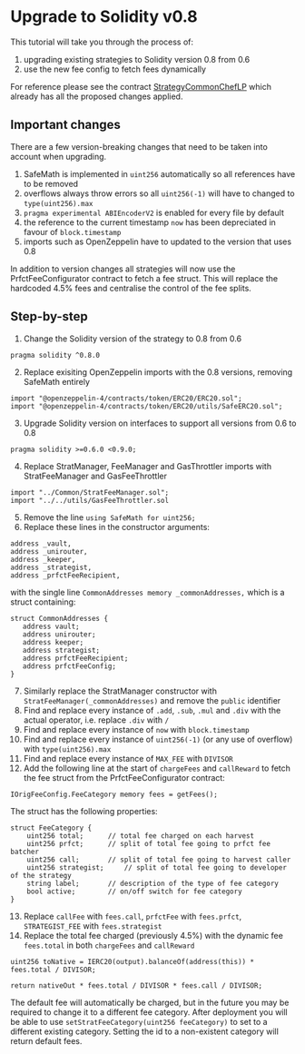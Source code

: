 # Upgrade to Solidity v0.8

This tutorial will take you through the process of:

1. upgrading existing strategies to Solidity version 0.8 from 0.6
2. use the new fee config to fetch fees dynamically

For reference please see the contract [StrategyCommonChefLP] which already has all the proposed changes applied.

## Important changes

There are a few version-breaking changes that need to be taken into account when upgrading.

1. SafeMath is implemented in `uint256` automatically so all references have to be removed 
2. overflows always throw errors so all `uint256(-1)` will have to changed to `type(uint256).max`
3. `pragma experimental ABIEncoderV2` is enabled for every file by default
4. the reference to the current timestamp `now` has been depreciated in favour of `block.timestamp`
5. imports such as OpenZeppelin have to updated to the version that uses 0.8

In addition to version changes all strategies will now use the PrfctFeeConfigurator contract to fetch a fee struct. This will replace the hardcoded 4.5% fees and centralise the control of the fee splits.

## Step-by-step

1. Change the Solidity version of the strategy to 0.8 from 0.6
```
pragma solidity ^0.8.0
```
2. Replace exisiting OpenZeppelin imports with the 0.8 versions, removing SafeMath entirely
```
import "@openzeppelin-4/contracts/token/ERC20/ERC20.sol";
import "@openzeppelin-4/contracts/token/ERC20/utils/SafeERC20.sol";
```
3. Upgrade Solidity version on interfaces to support all versions from 0.6 to 0.8
```
pragma solidity >=0.6.0 <0.9.0;
```
4. Replace StratManager, FeeManager and GasThrottler imports with StratFeeManager and GasFeeThrottler
```
import "../Common/StratFeeManager.sol";
import "../../utils/GasFeeThrottler.sol
```
5. Remove the line `using SafeMath for uint256;`
6. Replace these lines in the constructor arguments:
```
address _vault,
address _unirouter,
address _keeper,
address _strategist,
address _prfctFeeRecipient,
```
with the single line `CommonAddresses memory _commonAddresses,` which is a struct containing:
```
struct CommonAddresses {
   address vault;
   address unirouter;
   address keeper;
   address strategist;
   address prfctFeeRecipient;
   address prfctFeeConfig;
}
```
7. Similarly replace the StratManager constructor with `StratFeeManager(_commonAddresses)` and remove the `public` identifier
8. Find and replace every instance of `.add`, `.sub`, `.mul` and `.div` with the actual operator, i.e. replace `.div` with `/`
9. Find and replace every instance of `now` with `block.timestamp`
10. Find and replace every instance of `uint256(-1)` (or any use of overflow) with `type(uint256).max`
11. Find and replace every instance of `MAX_FEE` with `DIVISOR`
12. Add the following line at the start of `chargeFees` and `callReward` to fetch the fee struct from the PrfctFeeConfigurator contract:
```
IOrigFeeConfig.FeeCategory memory fees = getFees();
```
The struct has the following properties:
```
struct FeeCategory {
    uint256 total;      // total fee charged on each harvest
    uint256 prfct;      // split of total fee going to prfct fee batcher
    uint256 call;       // split of total fee going to harvest caller
    uint256 strategist;     // split of total fee going to developer of the strategy
    string label;       // description of the type of fee category
    bool active;        // on/off switch for fee category
}
```
13. Replace `callFee` with `fees.call`, `prfctFee` with `fees.prfct`, `STRATEGIST_FEE` with `fees.strategist`
14. Replace the total fee charged (previously 4.5%) with the dynamic fee `fees.total` in both `chargeFees` and `callReward`
```
uint256 toNative = IERC20(output).balanceOf(address(this)) * fees.total / DIVISOR;
```
```return nativeOut * fees.total / DIVISOR * fees.call / DIVISOR;```

The default fee will automatically be charged, but in the future you may be required to change it to a different fee category. After deployment you will be able to use `setStratFeeCategory(uint256 feeCategory)` to set to a different existing category. Setting the id to a non-existent category will return default fees.

[StrategyCommonChefLP]: ../contracts/PRFCT/strategies/Common/StrategyCommonChefLP.sol
